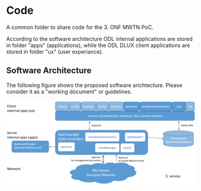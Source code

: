 # Code
A common folder to share code for the 3. ONF MWTN PoC.

According to the software architecture ODL internal applications are stored in folder "apps" (applications), while the ODL DLUX client applications are stored in folder "ux" (user experiance).

## Software Architecture
The following figure shows the proposed software arichtecture. 
Please consider it as a "working document" or guidelines.

![Alt text](software_architecture.png?raw=true "Software architecture")
